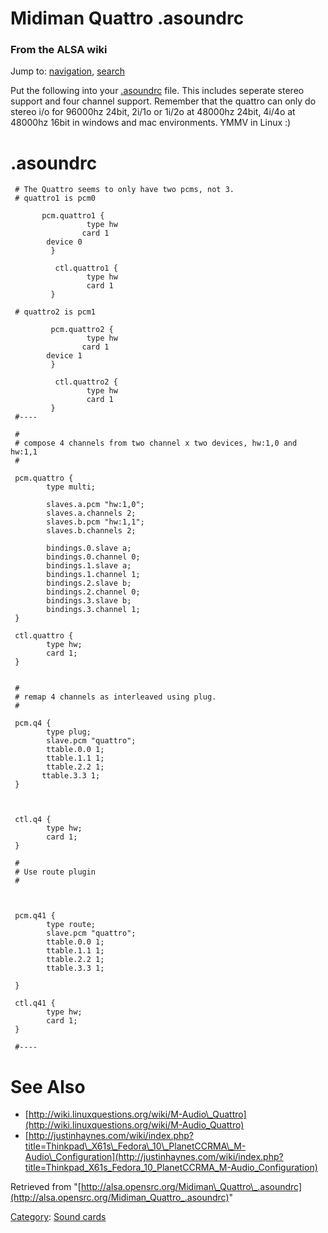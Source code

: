 Midiman Quattro .asoundrc
=========================

### From the ALSA wiki

Jump to: [navigation](#mw-head), [search](#p-search)

Put the following into your [.asoundrc](/.asoundrc ".asoundrc") file.
This includes seperate stereo support and four channel support. Remember
that the quattro can only do stereo i/o for 96000hz 24bit, 2i/1o or
1i/2o at 48000hz 24bit, 4i/4o at 48000hz 16bit in windows and mac
environments. YMMV in Linux :)

.asoundrc
=========

     # The Quattro seems to only have two pcms, not 3.
     # quattro1 is pcm0 

           pcm.quattro1 {
                     type hw
                    card 1
            device 0
             }
     
              ctl.quattro1 {
                     type hw
                     card 1
             }
        
     # quattro2 is pcm1 

             pcm.quattro2 {
                     type hw
                    card 1
            device 1
             }
     
              ctl.quattro2 {
                     type hw
                     card 1 
             }
     #----    

     #
     # compose 4 channels from two channel x two devices, hw:1,0 and hw:1,1
     #

     pcm.quattro {
            type multi;

            slaves.a.pcm "hw:1,0";
            slaves.a.channels 2;
            slaves.b.pcm "hw:1,1";
            slaves.b.channels 2;

            bindings.0.slave a;
            bindings.0.channel 0;
            bindings.1.slave a;
            bindings.1.channel 1;
            bindings.2.slave b;
            bindings.2.channel 0;
            bindings.3.slave b;
            bindings.3.channel 1;
     }

     ctl.quattro {
            type hw;
            card 1;
     }


     #
     # remap 4 channels as interleaved using plug.
     # 

     pcm.q4 {
            type plug;
            slave.pcm "quattro";
            ttable.0.0 1;
            ttable.1.1 1;
            ttable.2.2 1;
           ttable.3.3 1;
     }



     ctl.q4 {
            type hw;
            card 1;
     }

     #
     # Use route plugin 
     #



     pcm.q41 {
            type route;
            slave.pcm "quattro";
            ttable.0.0 1;
            ttable.1.1 1;
            ttable.2.2 1;
            ttable.3.3 1;

     }

     ctl.q41 {
            type hw;
            card 1;
     }

     #----

See Also
========

-   [http://wiki.linuxquestions.org/wiki/M-Audio\_Quattro](http://wiki.linuxquestions.org/wiki/M-Audio_Quattro)
-   [http://justinhaynes.com/wiki/index.php?title=Thinkpad\_X61s\_Fedora\_10\_PlanetCCRMA\_M-Audio\_Configuration](http://justinhaynes.com/wiki/index.php?title=Thinkpad_X61s_Fedora_10_PlanetCCRMA_M-Audio_Configuration)

Retrieved from
"[http://alsa.opensrc.org/Midiman\_Quattro\_.asoundrc](http://alsa.opensrc.org/Midiman_Quattro_.asoundrc)"

[Category](/Special:Categories "Special:Categories"): [Sound
cards](/Category:Sound_cards "Category:Sound cards")

